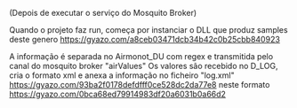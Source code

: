 (Depois de executar o serviço do Mosquito Broker)

Quando o projeto faz run, começa por instanciar o DLL que produz samples deste genero https://gyazo.com/a8ceb03471dcb34b42c0b25cbb840923

A informação é separada no Airmonot_DU com regex e transmitida pelo canal do mosquito broker "airValues" Os valores são recebido no D_LOG, cria o formato xml e anexa a informação no ficheiro "log.xml" https://gyazo.com/93ba2f0178defdfff0ce528dc2da77e8 neste formato https://gyazo.com/0bca68ed79914983df20a6031b0a66d2
